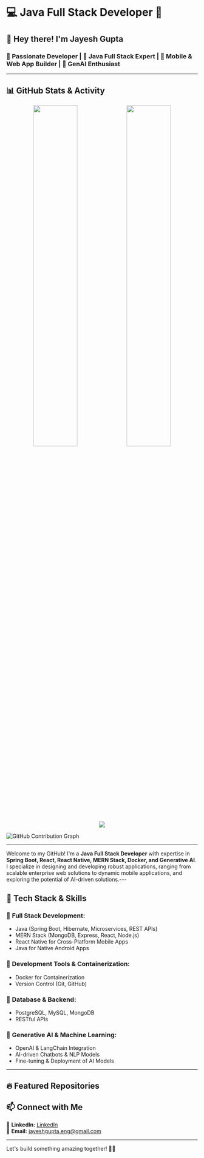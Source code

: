 # 💻 Java Full Stack Developer 🚀

## 👋 Hey there! I'm Jayesh Gupta

### 🔹 Passionate Developer | 🔹 Java Full Stack Expert | 🔹 Mobile & Web App Builder | 🔹 GenAI Enthusiast

---

## 📊 GitHub Stats & Activity

<p align="center">
  <img src="https://github-readme-stats.vercel.app/api/top-langs/?username=Jayesh445&layout=compact&theme=tokyonight" width="48%"/>
  <img src="https://github-readme-stats.vercel.app/api?username=Jayesh445&show_icons=true&theme=tokyonight" width="48%"/>
</p>
<p align="center">
<img src="https://github-readme-streak-stats.herokuapp.com/?user=Jayesh445&theme=tokyonight"/>
</p>

![GitHub Contribution Graph](https://github-readme-activity-graph.vercel.app/graph?username=Jayesh445&theme=tokyo-night)

---

Welcome to my GitHub! I'm a **Java Full Stack Developer** with expertise in **Spring Boot, React, React Native, MERN Stack, Docker, and Generative AI**. I specialize in designing and developing robust applications, ranging from scalable enterprise web solutions to dynamic mobile applications, and exploring the potential of AI-driven solutions.---

## 📌 Tech Stack & Skills

### 🔹 **Full Stack Development:**
- Java (Spring Boot, Hibernate, Microservices, REST APIs)
- MERN Stack (MongoDB, Express, React, Node.js)
- React Native for Cross-Platform Mobile Apps
- Java for Native Android Apps

### 🔹 **Development Tools & Containerization:**
- Docker for Containerization
- Version Control (Git, GitHub)

### 🔹 **Database & Backend:**
- PostgreSQL, MySQL, MongoDB
- RESTful APIs

### 🔹 **Generative AI & Machine Learning:**
- OpenAI & LangChain Integration
- AI-driven Chatbots & NLP Models
- Fine-tuning & Deployment of AI Models

---

## 🔥 Featured Repositories



## 📫 Connect with Me

💼 **LinkedIn:** [LinkedIn](https://www.linkedin.com/in/jayesh-gupta-2544s)  
📧 **Email:** jayeshgupta.eng@gmail.com   

---

Let's build something amazing together! 🚀✨

